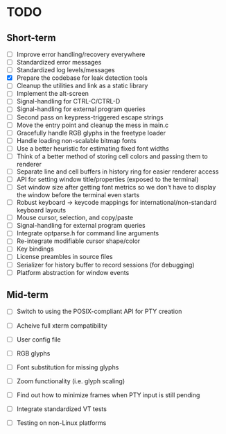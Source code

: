 # TODO

## Short-term

- [ ] Improve error handling/recovery everywhere
- [ ] Standardized error messages
- [ ] Standardized log levels/messages
- [x] Prepare the codebase for leak detection tools
- [ ] Cleanup the utilities and link as a static library
- [ ] Implement the alt-screen
- [ ] Signal-handling for CTRL-C/CTRL-D
- [ ] Signal-handling for external program queries
- [ ] Second pass on keypress-triggered escape strings
- [ ] Move the entry point and cleanup the mess in main.c
- [ ] Gracefully handle RGB glyphs in the freetype loader
- [ ] Handle loading non-scalable bitmap fonts
- [ ] Use a better heuristic for estimating fixed font widths
- [ ] Think of a better method of storing cell colors and passing them to renderer
- [ ] Separate line and cell buffers in history ring for easier renderer access
- [ ] API for setting window title/properties (exposed to the terminal)
- [ ] Set window size after getting font metrics so we don't have to display the window before the terminal even starts
- [ ] Robust keyboard -> keycode mappings for international/non-standard keyboard layouts
- [ ] Mouse cursor, selection, and copy/paste
- [ ] Signal-handling for external program queries
- [ ] Integrate optparse.h for command line arguments
- [ ] Re-integrate modifiable cursor shape/color
- [ ] Key bindings
- [ ] License preambles in source files
- [ ] Serializer for history buffer to record sessions (for debugging)
- [ ] Platform abstraction for window events

## Mid-term

- [ ] Switch to using the POSIX-compliant API for PTY creation
- [ ] Acheive full xterm compatibility
- [ ] User config file
- [ ] RGB glyphs
- [ ] Font substitution for missing glyphs
- [ ] Zoom functionality (i.e. glyph scaling)
- [ ] Find out how to minimize frames when PTY input is still pending
- [ ] Integrate standardized VT tests
- [ ] Testing on non-Linux platforms

